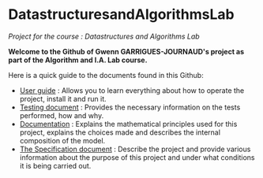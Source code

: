 # DatastructuresandAlgorithmsLab
_Project for the course : Datastructures and Algorithms Lab_

**Welcome to the Github of Gwenn GARRIGUES-JOURNAUD's project as part of the Algorithm and I.A. Lab course.**

Here is a quick guide to the documents found in this Github:

- [User guide](https://github.com/GwennGrs/DatastructuresandAlgorithmsLab/blob/main/Docs/User_guide.md) : Allows you to learn everything about how to operate the project, install it and run it.
- [Testing document](https://github.com/GwennGrs/DatastructuresandAlgorithmsLab/blob/main/Docs/Testing_documentation.md) : Provides the necessary information on the tests performed, how and why.
- [Documentation](https://github.com/GwennGrs/DatastructuresandAlgorithmsLab/blob/main/Docs/Documentation.md) : Explains the mathematical principles used for this project, explains the choices made and describes the internal composition of the model.
- [The Specification document](https://github.com/GwennGrs/DatastructuresandAlgorithmsLab/blob/main/Docs/The_specification_document.md) : Describe the project and provide various information about the purpose of this project and under what conditions it is being carried out.
